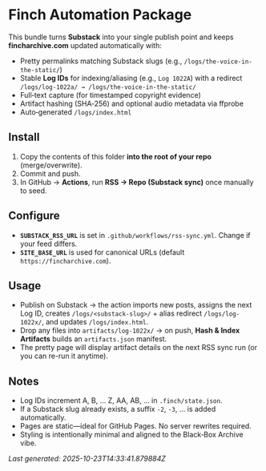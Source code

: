 # Finch Automation Package

This bundle turns **Substack** into your single publish point and keeps **fincharchive.com** updated automatically with:

- Pretty permalinks matching Substack slugs (e.g., `/logs/the-voice-in-the-static/`)
- Stable **Log IDs** for indexing/aliasing (e.g., `Log 1022A`) with a redirect `/logs/log-1022a/ → /logs/the-voice-in-the-static/`
- Full‑text capture (for timestamped copyright evidence)
- Artifact hashing (SHA‑256) and optional audio metadata via ffprobe
- Auto‑generated `/logs/index.html`

## Install

1. Copy the contents of this folder **into the root of your repo** (merge/overwrite).
2. Commit and push.
3. In GitHub → **Actions**, run **RSS → Repo (Substack sync)** once manually to seed.

## Configure

- **`SUBSTACK_RSS_URL`** is set in `.github/workflows/rss-sync.yml`. Change if your feed differs.
- **`SITE_BASE_URL`** is used for canonical URLs (default `https://fincharchive.com`).

## Usage

- Publish on Substack → the action imports new posts, assigns the next Log ID, creates
  `/logs/<substack-slug>/` + alias redirect `/logs/log-1022x/`, and updates `/logs/index.html`.
- Drop any files into `artifacts/log-1022x/` → on push, **Hash & Index Artifacts** builds an `artifacts.json` manifest.
- The pretty page will display artifact details on the next RSS sync run (or you can re-run it anytime).

## Notes

- Log IDs increment A, B, … Z, AA, AB, … in `.finch/state.json`.
- If a Substack slug already exists, a suffix `-2`, `-3`, … is added automatically.
- Pages are static—ideal for GitHub Pages. No server rewrites required.
- Styling is intentionally minimal and aligned to the Black‑Box Archive vibe.

_Last generated: 2025-10-23T14:33:41.879884Z_
